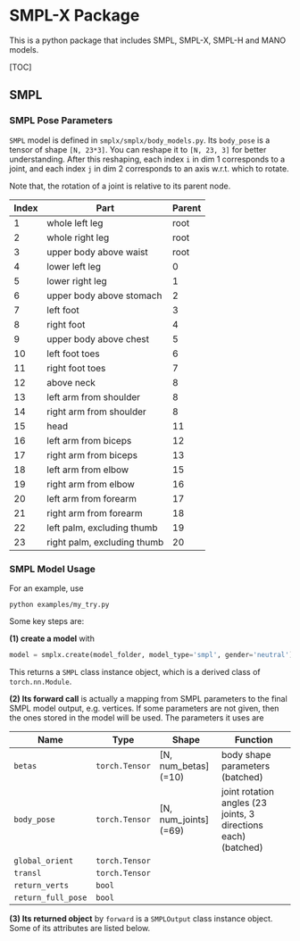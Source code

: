 # SMPL-X Package

This is a python package that includes SMPL, SMPL-X, SMPL-H and MANO models.

[TOC]

## SMPL

### SMPL Pose Parameters

`SMPL` model is defined in `smplx/smplx/body_models.py`. Its `body_pose` is a tensor of shape `[N, 23*3]`. You can reshape it to `[N, 23, 3]` for better understanding. After this reshaping, each index `i` in dim 1 corresponds to a joint, and each index `j` in dim 2 corresponds to an axis w.r.t. which to rotate.

Note that, the rotation of a joint is relative to its parent node.

| Index | Part                        | Parent |
| ----- | --------------------------- | ------ |
| 1     | whole left leg              | root   |
| 2     | whole right leg             | root   |
| 3     | upper body above waist      | root   |
| 4     | lower left leg              | 0      |
| 5     | lower right leg             | 1      |
| 6     | upper body above stomach    | 2      |
| 7     | left foot                   | 3      |
| 8     | right foot                  | 4      |
| 9     | upper body above chest      | 5      |
| 10    | left foot toes              | 6      |
| 11    | right foot toes             | 7      |
| 12    | above neck                  | 8      |
| 13    | left arm from shoulder      | 8      |
| 14    | right arm from shoulder     | 8      |
| 15    | head                        | 11     |
| 16    | left arm from biceps        | 12     |
| 17    | right arm from biceps       | 13     |
| 18    | left arm from elbow         | 15     |
| 19    | right arm from elbow        | 16     |
| 20    | left arm from forearm       | 17     |
| 21    | right arm from forearm      | 18     |
| 22    | left palm, excluding thumb  | 19     |
| 23    | right palm, excluding thumb | 20     |

### SMPL Model Usage

For an example, use

```shell
python examples/my_try.py
```

Some key steps are:

__(1) create a model__ with

```python
model = smplx.create(model_folder, model_type='smpl', gender='neutral')
```

This returns a `SMPL` class instance object, which is a derived class of `torch.nn.Module`.

__(2) Its forward call__ is actually a mapping from SMPL parameters to the final SMPL model output, e.g. vertices. If some parameters are not given, then the ones stored in the model will be used. The parameters it uses are

| Name               | Type           | Shape                 | Function                                                     |
| ------------------ | -------------- | --------------------- | ------------------------------------------------------------ |
| `betas`            | `torch.Tensor` | [N, num_betas] (=10)  | body shape parameters (batched)                              |
| `body_pose`        | `torch.Tensor` | [N, num_joints] (=69) | joint rotation angles (23 joints, 3 directions each) (batched) |
| `global_orient`    | `torch.Tensor` |                       |                                                              |
| `transl`           | `torch.Tensor` |                       |                                                              |
| `return_verts`     | `bool`         |                       |                                                              |
| `return_full_pose` | `bool`         |                       |                                                              |

__(3) Its returned object__ by `forward` is a `SMPLOutput` class instance object. Some of its attributes are listed below.